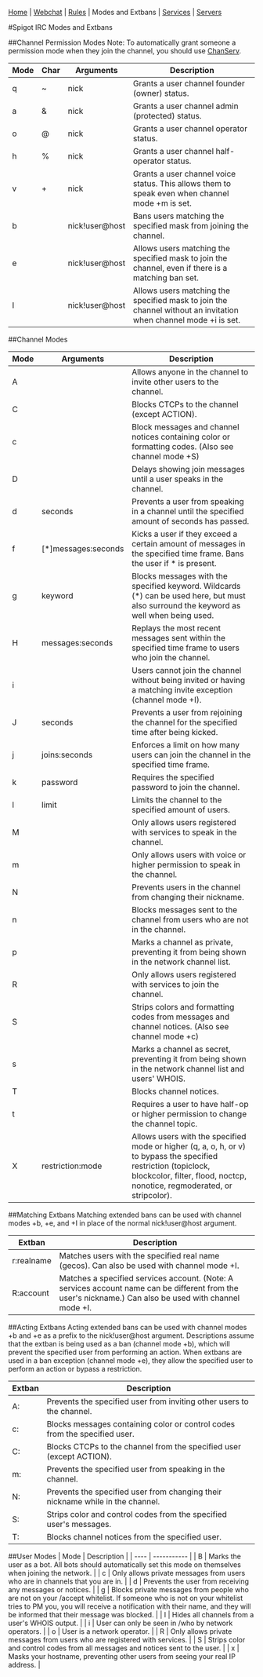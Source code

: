 [Home](index.php) | [Webchat](iris/) | [Rules](rules.php) | Modes and Extbans | [Services](services.php) | [Servers](servers.php)

#Spigot IRC Modes and Extbans

##Channel Permission Modes
Note: To automatically grant someone a permission mode when they join the channel, you should use [ChanServ](services.php).

| Mode | Char | Arguments | Description |
| ---- | ---- | --------- | ----------- |
| q | ~ | nick | Grants a user channel founder (owner) status. |
| a | & | nick | Grants a user channel admin (protected) status. |
| o | @ | nick | Grants a user channel operator status. |
| h | % | nick | Grants a user channel half-operator status. |
| v | + | nick | Grants a user channel voice status.  This allows them to speak even when channel mode +m is set. |
| b | | nick!user@host | Bans users matching the specified mask from joining the channel. |
| e | | nick!user@host | Allows users matching the specified mask to join the channel, even if there is a matching ban set. |
| I | | nick!user@host | Allows users matching the specified mask to join the channel without an invitation when channel mode +i is set. |

##Channel Modes

| Mode | Arguments | Description |
| ---- | --------- | ----------- |
| A | | Allows anyone in the channel to invite other users to the channel. |
| C | | Blocks CTCPs to the channel (except ACTION). |
| c | | Block messages and channel notices containing color or formatting codes. (Also see channel mode +S) |
| D | | Delays showing join messages until a user speaks in the channel. |
| d | seconds | Prevents a user from speaking in a channel until the specified amount of seconds has passed. |
| f | [*]messages:seconds | Kicks a user if they exceed a certain amount of messages in the specified time frame.  Bans the user if * is present. |
| g | keyword | Blocks messages with the specified keyword.  Wildcards (*) can be used here, but must also surround the keyword as well when being used. |
| H | messages:seconds | Replays the most recent messages sent within the specified time frame to users who join the channel. |
| i | | Users cannot join the channel without being invited or having a matching invite exception (channel mode +I). |
| J | seconds | Prevents a user from rejoining the channel for the specified time after being kicked. |
| j | joins:seconds | Enforces a limit on how many users can join the channel in the specified time frame. |
| k | password | Requires the specified password to join the channel. |
| l | limit | Limits the channel to the specified amount of users. |
| M | | Only allows users registered with services to speak in the channel. |
| m | | Only allows users with voice or higher permission to speak in the channel. |
| N | | Prevents users in the channel from changing their nickname. |
| n | | Blocks messages sent to the channel from users who are not in the channel. |
| p | | Marks a channel as private, preventing it from being shown in the network channel list. |
| R | | Only allows users registered with services to join the channel. |
| S | | Strips colors and formatting codes from messages and channel notices. (Also see channel mode +c) |
| s | | Marks a channel as secret, preventing it from being shown in the network channel list and users' WHOIS. |
| T | | Blocks channel notices. |
| t | | Requires a user to have half-op or higher permission to change the channel topic. |
| X | restriction:mode | Allows users with the specified mode or higher (q, a, o, h, or v) to bypass the specified restriction (topiclock, blockcolor, filter, flood, noctcp, nonotice, regmoderated, or stripcolor). |

##Matching Extbans
Matching extended bans can be used with channel modes +b, +e, and +I in place of the normal nick!user@host argument.  

| Extban | Description |
| ------ | ----------- |
| r:realname | Matches users with the specified real name (gecos). Can also be used with channel mode +I. |
| R:account | Matches a specified services account. (Note: A services account name can be different from the user's nickname.) Can also be used with channel mode +I. |

##Acting Extbans
Acting extended bans can be used with channel modes +b and +e as a prefix to the nick!user@host argument.  Descriptions assume that the extban is being used as a ban (channel mode +b), which will prevent the specified user from performing an action.  When extbans are used in a ban exception (channel mode +e), they allow the specified user to perform an action or bypass a restriction.

| Extban | Description |
| ------ | ----------- |
| A: | Prevents the specified user from inviting other users to the channel. |
| c: | Blocks messages containing color or control codes from the specified user. |
| C: | Blocks CTCPs to the channel from the specified user (except ACTION). |
| m: | Prevents the specified user from speaking in the channel. |
| N: | Prevents the specified user from changing their nickname while in the channel. |
| S: | Strips color and control codes from the specified user's messages. |
| T: | Blocks channel notices from the specified user. |

##User Modes
| Mode | Description |
| ---- | ----------- |
| B | Marks the user as a bot. All bots should automatically set this mode on themselves when joining the network. |
| c | Only allows private messages from users who are in channels that you are in. |
| d | Prevents the user from receiving any messages or notices. |
| g | Blocks private messages from people who are not on your /accept whitelist.  If someone who is not on your whitelist tries to PM you, you will receive a notification with their name, and they will be informed that their message was blocked. |
| I | Hides all channels from a user's WHOIS output. |
| i | User can only be seen in /who by network operators. |
| o | User is a network operator. |
| R | Only allows private messages from users who are registered with services. |
| S | Strips color and control codes from all messages and notices sent to the user. |
| x | Masks your hostname, preventing other users from seeing your real IP address. |
